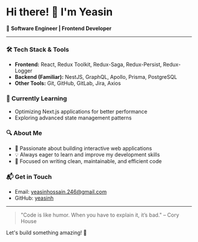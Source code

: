 # Hi there! 👋 I'm Yeasin

🚀 **Software Engineer | Frontend Developer**

---

### 🛠 Tech Stack & Tools
- **Frontend:** React, Redux Toolkit, Redux-Saga, Redux-Persist, Redux-Logger
- **Backend (Familiar):** NestJS, GraphQL, Apollo, Prisma, PostgreSQL
- **Other Tools:** Git, GitHub, GitLab, Jira, Axios

### 🌱 Currently Learning
- Optimizing Next.js applications for better performance
- Exploring advanced state management patterns

### 🔍 About Me
- 👀 Passionate about building interactive web applications
- 💡 Always eager to learn and improve my development skills
- 🎯 Focused on writing clean, maintainable, and efficient code

### 📬 Get in Touch
- Email: [yeasinhossain.246@gmail.com](mailto:yeasinhossain.246@gmail.com)
- GitHub: [yeasinh](https://github.com/yeasinh)

---

> "Code is like humor. When you have to explain it, it’s bad." – Cory House

Let's build something amazing! 🚀
